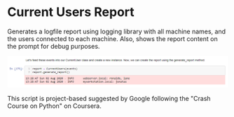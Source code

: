 # Current Users Report

Generates a logfile report using logging library with all machine names, and the users connected to each machine.
Also, shows the report content on the prompt for debug purposes. 

![](images/currentuser_report.png)

This script is project-based suggested by Google following the "Crash Course on Python" on Coursera.
